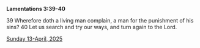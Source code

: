 **Lamentations 3:39-40**

39 Wherefore doth a living man complain, a man for the punishment of his sins? 40 Let us search and try our ways, and turn again to the Lord.

[Sunday 13-April, 2025](https://getbible.life/kjv/Lamentations/3/39-40)
